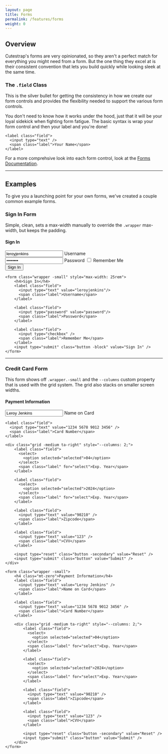 ```yaml
---
layout: page
title: Forms
permalink: /features/forms
weight: 0
---
```


## Overview

Cutestrap's forms are very opinionated, so they aren't a perfect match for 
everything you might need from a form. But the one thing they excel at is
their consistent convention that lets you build quickly while looking sleek at
the same time.

### The `.field` Class

This is the silver bullet for getting the consistency in how we create our form
controls and provides the flexibility needed to support the various form controls.

You don't need to know how it works under the hood, just that it will be your
loyal sidekick when fighting form fatigue. The basic syntax is wrap your form
control and then your label and you're done!

```
<label class="field">
  <input type="text" />
  <span class="label">Your Name</span>
</label>
```

For a more comprehsive look into each form control, look at the
[Forms Documentation](https://docs.cutestrap.com/section-4.html).

---

## Examples

To give you a launching point for your own forms, we've created a couple common
example forms.

### Sign In Form

<p class="mb-zero">
    Simple, clean, sets a max-width manually to override the <code>.wrapper</code> max-width, but
keeps the padding.
</p>

<form class="wrapper" style="max-width: 25rem">
    <h4 class="mt-zero">Sign In</h4>
    <label class="field">
      <input type="text" value="leroyjenkins"/>
      <span class="label">Username</span>
    </label>
    <label class="field">
      <input type="password" value="password"/>
      <span class="label">Password</span>
    </label>
    <label class="field">
      <input type="checkbox" />
      <span class="label">Remember Me</span>
    </label>
    <input type="submit" class="button -block" value="Sign In" />
</form>

```
<form class="wrapper -small" style="max-width: 25rem">
    <h4>Sign In</h4>
    <label class="field">
      <input type="text" value="leroyjenkins"/>
      <span class="label">Username</span>
    </label>

    <label class="field">
      <input type="password" value="password"/>
      <span class="label">Password</span>
    </label>

    <label class="field">
      <input type="checkbox" />
      <span class="label">Remember Me</span>
    </label>
    <input type="submit" class="button -block" value="Sign In" />
</form>
```

---

### Credit Card Form

<p class="mb-zero">
    This form shows off <code>.wrapper.-small</code> and the <code>--columns</code> custom property
that is used with the grid system. The grid also stacks on smaller screen widths.
</p>

<form class="wrapper -small">
    <h4 class="mt-zero">Payment Information</h4>
    <label class="field">
      <input type="text" value="Leroy Jenkins" />
      <span class="label">Name on Card</span>
    </label>

    <label class="field">
      <input type="text" value="1234 5678 9012 3456" />
      <span class="label">Card Number</span>
    </label>

    <div class="grid -medium ta-right" style="--columns: 2;">
        <label class="field">
          <select>
            <option selected="selected">04</option>
          </select>
          <span class="label" for="select">Exp. Year</span>
        </label>

        <label class="field">
          <select>
            <option selected="selected">2024</option>
          </select>
          <span class="label" for="select">Exp. Year</span>
        </label>

        <label class="field">
          <input type="text" value="90210" />
          <span class="label">Zipcode</span>
        </label>

        <label class="field">
          <input type="text" value="123" />
          <span class="label">CVV</span>
        </label>

        <input type="reset" class="button -secondary" value="Reset" />
        <input type="submit" class="button" value="Submit" />
    </div>
</form>

```
<form class="wrapper -small">
    <h4 class="mt-zero">Payment Information</h4>
    <label class="field">
      <input type="text" value="Leroy Jenkins" />
      <span class="label">Name on Card</span>
    </label>

    <label class="field">
      <input type="text" value="1234 5678 9012 3456" />
      <span class="label">Card Number</span>
    </label>

    <div class="grid -medium ta-right" style="--columns: 2;">
        <label class="field">
          <select>
            <option selected="selected">04</option>
          </select>
          <span class="label" for="select">Exp. Year</span>
        </label>

        <label class="field">
          <select>
            <option selected="selected">2024</option>
          </select>
          <span class="label" for="select">Exp. Year</span>
        </label>

        <label class="field">
          <input type="text" value="90210" />
          <span class="label">Zipcode</span>
        </label>

        <label class="field">
          <input type="text" value="123" />
          <span class="label">CVV</span>
        </label>

        <input type="reset" class="button -secondary" value="Reset" />
        <input type="submit" class="button" value="Submit" />
    </div>
</form>
```
